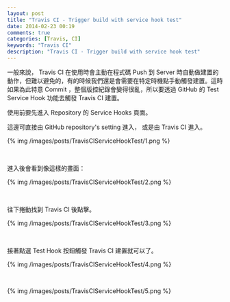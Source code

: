 ```yaml
---
layout: post
title: "Travis CI - Trigger build with service hook test"
date: 2014-02-23 00:19
comments: true
categories: [Travis, CI]
keywords: "Travis CI"
description: "Travis CI - Trigger build with service hook test"
---
```


一般來說， Travis CI 在使用時會主動在程式碼 Push 到 Server 時自動做建置的動作，但難以避免的，有的時候我們還是會需要在特定時機點手動觸發建置。這時如果為此特意 Commit ，整個版控紀錄會變得很亂，所以要透過 GitHub 的 Test Service Hook 功能去觸發 Travis CI 建置。   

<!-- More -->

使用前要先進入 Repository 的 Service Hooks 頁面。  

這邊可直接由 GitHub repository's setting 進入， 或是由 Travis CI 進入。  

{% img /images/posts/TravisCIServiceHookTest/1.png %}

<br/>

進入後會看到像這樣的畫面：

{% img /images/posts/TravisCIServiceHookTest/2.png %}

<br/> 

往下捲動找到 Travis CI 後點擊。

{% img /images/posts/TravisCIServiceHookTest/3.png %}

<br/>

接著點選 Test Hook 按鈕觸發 Travis CI 建置就可以了。    

{% img /images/posts/TravisCIServiceHookTest/4.png %}

<br/>

{% img /images/posts/TravisCIServiceHookTest/5.png %}

